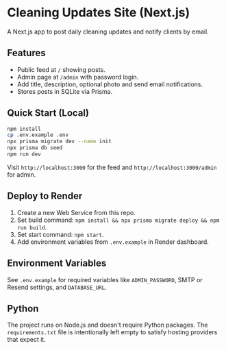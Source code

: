 # Cleaning Updates Site (Next.js)

A Next.js app to post daily cleaning updates and notify clients by email.

## Features
- Public feed at `/` showing posts.
- Admin page at `/admin` with password login.
- Add title, description, optional photo and send email notifications.
- Stores posts in SQLite via Prisma.

## Quick Start (Local)
```bash
npm install
cp .env.example .env
npx prisma migrate dev --name init
npx prisma db seed
npm run dev
```

Visit `http://localhost:3000` for the feed and `http://localhost:3000/admin` for admin.

## Deploy to Render
1. Create a new Web Service from this repo.
2. Set build command: `npm install && npx prisma migrate deploy && npm run build`.
3. Set start command: `npm start`.
4. Add environment variables from `.env.example` in Render dashboard.

## Environment Variables
See `.env.example` for required variables like `ADMIN_PASSWORD`, SMTP or Resend settings, and `DATABASE_URL`.

## Python

The project runs on Node.js and doesn't require Python packages. The `requirements.txt`
file is intentionally left empty to satisfy hosting providers that expect it.
